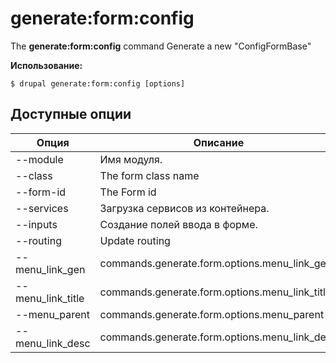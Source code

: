 # generate:form:config
The **generate:form:config** command Generate a new "ConfigFormBase"

**Использование:**
```
$ drupal generate:form:config [options] 
```

## Доступные опции
Опция | Описание
-------|-------------
--module | Имя модуля.
--class | The form class name
--form-id | The Form id
--services | Загрузка сервисов из контейнера.
--inputs | Создание полей ввода в форме.
--routing | Update routing
--menu_link_gen | commands.generate.form.options.menu_link_gen
--menu_link_title | commands.generate.form.options.menu_link_title
--menu_parent | commands.generate.form.options.menu_parent
--menu_link_desc | commands.generate.form.options.menu_link_desc
